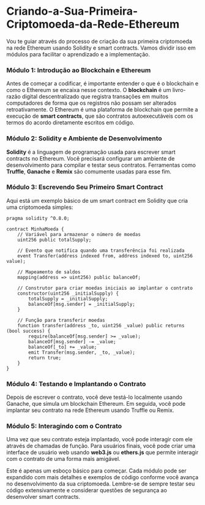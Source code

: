 # Criando-a-Sua-Primeira-Criptomoeda-da-Rede-Ethereum

Vou te guiar através do processo de criação da sua primeira criptomoeda na rede Ethereum usando Solidity e smart contracts. Vamos dividir isso em módulos para facilitar o aprendizado e a implementação.

### Módulo 1: Introdução ao Blockchain e Ethereum
Antes de começar a codificar, é importante entender o que é o blockchain e como o Ethereum se encaixa nesse contexto. O **blockchain** é um livro-razão digital descentralizado que registra transações em muitos computadores de forma que os registros não possam ser alterados retroativamente. O Ethereum é uma plataforma de blockchain que permite a execução de **smart contracts**, que são contratos autoexecutáveis com os termos do acordo diretamente escritos em código.

### Módulo 2: Solidity e Ambiente de Desenvolvimento
**Solidity** é a linguagem de programação usada para escrever smart contracts no Ethereum. Você precisará configurar um ambiente de desenvolvimento para compilar e testar seus contratos. Ferramentas como **Truffle**, **Ganache** e **Remix** são comumente usadas para esse fim.

### Módulo 3: Escrevendo Seu Primeiro Smart Contract
Aqui está um exemplo básico de um smart contract em Solidity que cria uma criptomoeda simples:

```solidity
pragma solidity ^0.8.0;

contract MinhaMoeda {
    // Variável para armazenar o número de moedas
    uint256 public totalSupply;

    // Evento que notifica quando uma transferência foi realizada
    event Transfer(address indexed from, address indexed to, uint256 value);

    // Mapeamento de saldos
    mapping(address => uint256) public balanceOf;

    // Construtor para criar moedas iniciais ao implantar o contrato
    constructor(uint256 _initialSupply) {
        totalSupply = _initialSupply;
        balanceOf[msg.sender] = _initialSupply;
    }

    // Função para transferir moedas
    function transfer(address _to, uint256 _value) public returns (bool success) {
        require(balanceOf[msg.sender] >= _value);
        balanceOf[msg.sender] -= _value;
        balanceOf[_to] += _value;
        emit Transfer(msg.sender, _to, _value);
        return true;
    }
}
```

### Módulo 4: Testando e Implantando o Contrato
Depois de escrever o contrato, você deve testá-lo localmente usando Ganache, que simula um blockchain Ethereum. Em seguida, você pode implantar seu contrato na rede Ethereum usando Truffle ou Remix.

### Módulo 5: Interagindo com o Contrato
Uma vez que seu contrato esteja implantado, você pode interagir com ele através de chamadas de função. Para usuários finais, você pode criar uma interface de usuário web usando **web3.js** ou **ethers.js** que permite interagir com o contrato de uma forma mais amigável.

Este é apenas um esboço básico para começar. Cada módulo pode ser expandido com mais detalhes e exemplos de código conforme você avança no desenvolvimento da sua criptomoeda. Lembre-se de sempre testar seu código extensivamente e considerar questões de segurança ao desenvolver smart contracts.
